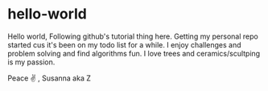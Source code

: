 # hello-world

Hello world,
Following github's tutorial thing here. Getting my personal repo started cus it's been on my todo list for a while. 
I enjoy challenges and problem solving and find algorithms fun. I love trees and ceramics/scultping is my passion. 


Peace ✌ ,
Susanna
aka Z
